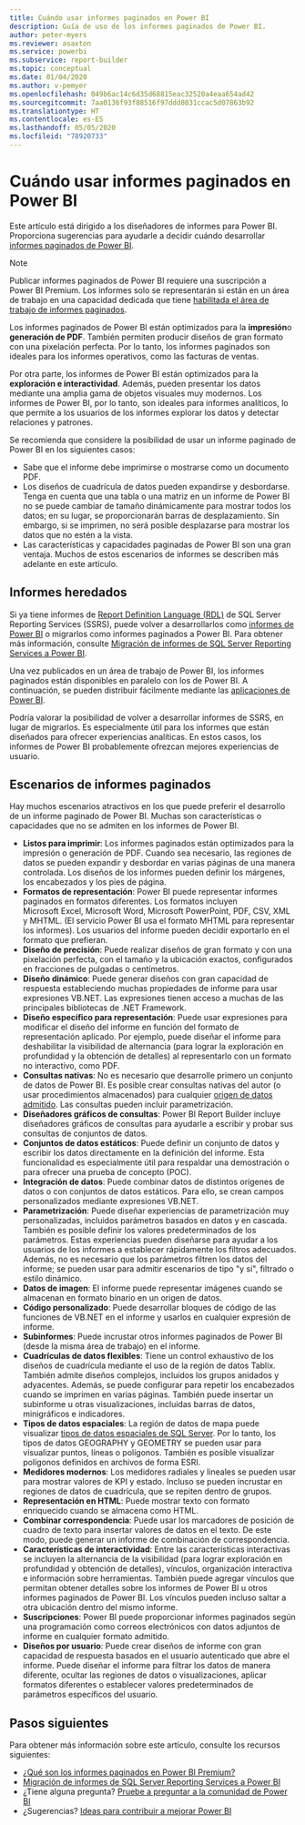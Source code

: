 ```yaml
---
title: Cuándo usar informes paginados en Power BI
description: Guía de uso de los informes paginados de Power BI.
author: peter-myers
ms.reviewer: asaxton
ms.service: powerbi
ms.subservice: report-builder
ms.topic: conceptual
ms.date: 01/04/2020
ms.author: v-pemyer
ms.openlocfilehash: 049b6ac14c6d35d68815eac32520a4eaa654ad42
ms.sourcegitcommit: 7aa0136f93f88516f97ddd8031ccac5d07863b92
ms.translationtype: HT
ms.contentlocale: es-ES
ms.lasthandoff: 05/05/2020
ms.locfileid: "78920733"
---
```

# <a name="when-to-use-paginated-reports-in-power-bi"></a>Cuándo usar informes paginados en Power BI

Este artículo está dirigido a los diseñadores de informes para Power BI. Proporciona sugerencias para ayudarle a decidir cuándo desarrollar [informes paginados de Power BI](../paginated-reports/paginated-reports-report-builder-power-bi.md).

> [!NOTE]
> Publicar informes paginados de Power BI requiere una suscripción a Power BI Premium. Los informes solo se representarán si están en un área de trabajo en una capacidad dedicada que tiene [habilitada el área de trabajo de informes paginados](../service-admin-premium-workloads.md#paginated-reports).

Los informes paginados de Power BI están optimizados para la **impresión**o **generación de PDF**. También permiten producir diseños de gran formato con una pixelación perfecta. Por lo tanto, los informes paginados son ideales para los informes operativos, como las facturas de ventas.

Por otra parte, los informes de Power BI están optimizados para la **exploración e interactividad**. Además, pueden presentar los datos mediante una amplia gama de objetos visuales muy modernos. Los informes de Power BI, por lo tanto, son ideales para informes analíticos, lo que permite a los usuarios de los informes explorar los datos y detectar relaciones y patrones.

Se recomienda que considere la posibilidad de usar un informe paginado de Power BI en los siguientes casos:

- Sabe que el informe debe imprimirse o mostrarse como un documento PDF.
- Los diseños de cuadrícula de datos pueden expandirse y desbordarse. Tenga en cuenta que una tabla o una matriz en un informe de Power BI no se puede cambiar de tamaño dinámicamente para mostrar todos los datos; en su lugar, se proporcionarán barras de desplazamiento. Sin embargo, si se imprimen, no será posible desplazarse para mostrar los datos que no estén a la vista.
- Las características y capacidades paginadas de Power BI son una gran ventaja. Muchos de estos escenarios de informes se describen más adelante en este artículo.

## <a name="legacy-reports"></a>Informes heredados

Si ya tiene informes de [Report Definition Language (RDL)](/sql/reporting-services/reports/report-definition-language-ssrs) de SQL Server Reporting Services (SSRS), puede volver a desarrollarlos como [informes de Power BI](../consumer/end-user-reports.md) o migrarlos como informes paginados a Power BI. Para obtener más información, consulte [Migración de informes de SQL Server Reporting Services a Power BI](migrate-ssrs-reports-to-power-bi.md).

Una vez publicados en un área de trabajo de Power BI, los informes paginados están disponibles en paralelo con los de Power BI. A continuación, se pueden distribuir fácilmente mediante las [aplicaciones de Power BI](../service-create-distribute-apps.md).

Podría valorar la posibilidad de volver a desarrollar informes de SSRS, en lugar de migrarlos. Es especialmente útil para los informes que están diseñados para ofrecer experiencias analíticas. En estos casos, los informes de Power BI probablemente ofrezcan mejores experiencias de usuario.

## <a name="paginated-report-scenarios"></a>Escenarios de informes paginados

Hay muchos escenarios atractivos en los que puede preferir el desarrollo de un informe paginado de Power BI. Muchas son características o capacidades que no se admiten en los informes de Power BI.

- **Listos para imprimir**: Los informes paginados están optimizados para la impresión o generación de PDF. Cuando sea necesario, las regiones de datos se pueden expandir y desbordar en varias páginas de una manera controlada. Los diseños de los informes pueden definir los márgenes, los encabezados y los pies de página.
- **Formatos de representación**: Power BI puede representar informes paginados en formatos diferentes. Los formatos incluyen Microsoft Excel, Microsoft Word, Microsoft PowerPoint, PDF, CSV, XML y MHTML. (El servicio Power BI usa el formato MHTML para representar los informes). Los usuarios del informe pueden decidir exportarlo en el formato que prefieran.
- **Diseño de precisión**: Puede realizar diseños de gran formato y con una pixelación perfecta, con el tamaño y la ubicación exactos, configurados en fracciones de pulgadas o centímetros.
- **Diseño dinámico**: Puede generar diseños con gran capacidad de respuesta estableciendo muchas propiedades de informe para usar expresiones VB.NET. Las expresiones tienen acceso a muchas de las principales bibliotecas de .NET Framework.
- **Diseño específico para representación**: Puede usar expresiones para modificar el diseño del informe en función del formato de representación aplicado. Por ejemplo, puede diseñar el informe para deshabilitar la visibilidad de alternancia (para lograr la exploración en profundidad y la obtención de detalles) al representarlo con un formato no interactivo, como PDF.
- **Consultas nativas**: No es necesario que desarrolle primero un conjunto de datos de Power BI. Es posible crear consultas nativas del autor (o usar procedimientos almacenados) para cualquier [origen de datos admitido](../paginated-reports/paginated-reports-data-sources.md). Las consultas pueden incluir parametrización.
- **Diseñadores gráficos de consultas**: Power BI Report Builder incluye diseñadores gráficos de consultas para ayudarle a escribir y probar sus consultas de conjuntos de datos.
- **Conjuntos de datos estáticos**: Puede definir un conjunto de datos y escribir los datos directamente en la definición del informe. Esta funcionalidad es especialmente útil para respaldar una demostración o para ofrecer una prueba de concepto (POC).
- **Integración de datos**: Puede combinar datos de distintos orígenes de datos o con conjuntos de datos estáticos. Para ello, se crean campos personalizados mediante expresiones VB.NET.
- **Parametrización**: Puede diseñar experiencias de parametrización muy personalizadas, incluidos parámetros basados en datos y en cascada. También es posible definir los valores predeterminados de los parámetros. Estas experiencias pueden diseñarse para ayudar a los usuarios de los informes a establecer rápidamente los filtros adecuados. Además, no es necesario que los parámetros filtren los datos del informe; se pueden usar para admitir escenarios de tipo "y si", filtrado o estilo dinámico.
- **Datos de imagen**: El informe puede representar imágenes cuando se almacenan en formato binario en un origen de datos.
- **Código personalizado**: Puede desarrollar bloques de código de las funciones de VB.NET en el informe y usarlos en cualquier expresión de informe.
- **Subinformes**: Puede incrustar otros informes paginados de Power BI (desde la misma área de trabajo) en el informe.
- **Cuadrículas de datos flexibles**: Tiene un control exhaustivo de los diseños de cuadrícula mediante el uso de la región de datos Tablix. También admite diseños complejos, incluidos los grupos anidados y adyacentes. Además, se puede configurar para repetir los encabezados cuando se imprimen en varias páginas. También puede insertar un subinforme u otras visualizaciones, incluidas barras de datos, minigráficos e indicadores.
- **Tipos de datos espaciales**: La región de datos de mapa puede visualizar [tipos de datos espaciales de SQL Server](/sql/relational-databases/spatial/spatial-data-sql-server). Por lo tanto, los tipos de datos GEOGRAPHY y GEOMETRY se pueden usar para visualizar puntos, líneas o polígonos. También es posible visualizar polígonos definidos en archivos de forma ESRI.
- **Medidores modernos**: Los medidores radiales y lineales se pueden usar para mostrar valores de KPI y estado. Incluso se pueden incrustar en regiones de datos de cuadrícula, que se repiten dentro de grupos.
- **Representación en HTML**: Puede mostrar texto con formato enriquecido cuando se almacena como HTML.
- **Combinar correspondencia**: Puede usar los marcadores de posición de cuadro de texto para insertar valores de datos en el texto. De este modo, puede generar un informe de combinación de correspondencia.
- **Características de interactividad**: Entre las características interactivas se incluyen la alternancia de la visibilidad (para lograr exploración en profundidad y obtención de detalles), vínculos, organización interactiva e información sobre herramientas. También puede agregar vínculos que permitan obtener detalles sobre los informes de Power BI u otros informes paginados de Power BI. Los vínculos pueden incluso saltar a otra ubicación dentro del mismo informe.
- **Suscripciones**: Power BI puede proporcionar informes paginados según una programación como correos electrónicos con datos adjuntos de informe en cualquier formato admitido.
- **Diseños por usuario**: Puede crear diseños de informe con gran capacidad de respuesta basados en el usuario autenticado que abre el informe. Puede diseñar el informe para filtrar los datos de manera diferente, ocultar las regiones de datos o visualizaciones, aplicar formatos diferentes o establecer valores predeterminados de parámetros específicos del usuario.

## <a name="next-steps"></a>Pasos siguientes

Para obtener más información sobre este artículo, consulte los recursos siguientes:

- [¿Qué son los informes paginados en Power BI Premium?](../paginated-reports/paginated-reports-report-builder-power-bi.md)
- [Migración de informes de SQL Server Reporting Services a Power BI](migrate-ssrs-reports-to-power-bi.md)
- ¿Tiene alguna pregunta? [Pruebe a preguntar a la comunidad de Power BI](https://community.powerbi.com/)
- ¿Sugerencias? [Ideas para contribuir a mejorar Power BI](https://ideas.powerbi.com/)
